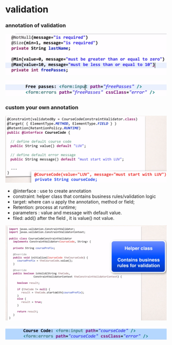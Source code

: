 # validation

### annotation of validation 

![](../.gitbook/assets/image%20%28136%29.png)

![](../.gitbook/assets/image%20%28132%29.png)

### custom your own annotation

![](../.gitbook/assets/image%20%28134%29.png)



* @interface : use to create annotation 
* constraint: helper class that contains business rules/validation logic
* target: where can u apply the annotation, method or field;
* Retention: process at runtime;
* parameters : value and message with default value.
* filed: add\(\) after the field , it is value\(\) not value.

![](../.gitbook/assets/image%20%28128%29.png)

![](../.gitbook/assets/image%20%28131%29.png)

